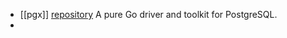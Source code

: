 - [[pgx]] [repository](https://github.com/jackc/pgx) A pure Go driver and toolkit for PostgreSQL.
- 